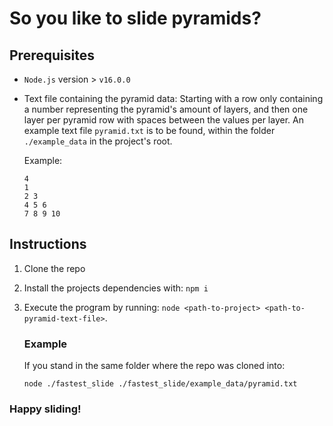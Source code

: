 # So you like to slide pyramids? 

## Prerequisites
- `Node.js` version > `v16.0.0`
- Text file containing the pyramid data: Starting with a row only containing a number representing the pyramid's amount of layers, and then one layer per pyramid row with spaces between the values per layer. An example text file `pyramid.txt` is to be found, within the folder `./example_data` in the project's root.

    Example:
    ```
    4
    1
    2 3
    4 5 6
    7 8 9 10
    ```
 
## Instructions
1. Clone the repo
2. Install the projects dependencies with: `npm i`
3. Execute the program by running: `node <path-to-project> <path-to-pyramid-text-file>`. 

    ### Example
    If you stand in the same folder where the repo was cloned into:
    ```
    node ./fastest_slide ./fastest_slide/example_data/pyramid.txt
    ````

### Happy sliding!